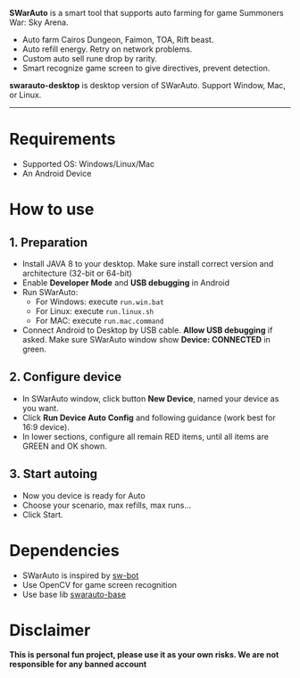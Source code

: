 **SWarAuto** is a smart tool that supports auto farming for game Summoners War: Sky Arena.
  - Auto farm Cairos Dungeon, Faimon, TOA, Rift beast.  
  - Auto refill energy. Retry on network problems.  
  - Custom auto sell rune drop by rarity.  
  - Smart recognize game screen to give directives, prevent detection.  

**swarauto-desktop** is desktop version of SWarAuto. Support Window, Mac, or Linux.

---

# Requirements
  - Supported OS: Windows/Linux/Mac
  - An Android Device

# How to use

## 1. Preparation
  - Install JAVA 8 to your desktop. Make sure install correct version and architecture (32-bit or 64-bit)  
  - Enable **Developer Mode** and **USB debugging** in Android  
  - Run SWarAuto:  
    - For Windows: execute `run.win.bat`  
    - For Linux: execute `run.linux.sh`  
    - For MAC: execute `run.mac.command`  
  - Connect Android to Desktop by USB cable. **Allow USB debugging** if asked. Make sure SWarAuto window show **Device: CONNECTED** in green.  

## 2. Configure device
  - In SWarAuto window, click button **New Device**, named your device as you want.  
  - Click **Run Device Auto Config** and following guidance (work best for 16:9 device).  
  - In lower sections, configure all remain RED items, until all items are GREEN and OK shown.  

## 3. Start autoing
  - Now you device is ready for Auto  
  - Choose your scenario, max refills, max runs...  
  - Click Start.  

# Dependencies
  - SWarAuto is inspired by [sw-bot](https://github.com/justindannguyen/sw-bot)
  - Use OpenCV for game screen recognition
  - Use base lib [swarauto-base](https://github.com/swarauto/swarauto-base)

# Disclaimer  
**This is personal fun project, please use it as your own risks. We are not responsible for any banned account**
